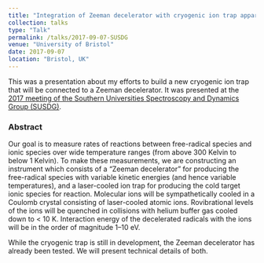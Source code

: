 ```yaml
---
title: "Integration of Zeeman decelerator with cryogenic ion trap apparatus"
collection: talks
type: "Talk"
permalink: /talks/2017-09-07-SUSDG
venue: "University of Bristol"
date: 2017-09-07
location: "Bristol, UK"
---
```


This was a presentation about my efforts to build a new cryogenic ion trap that will be connected to a Zeeman decelerator. It was presented at the [2017 meeting of the Southern Universities Spectroscopy and Dynamics Group (SUSDG)](http://www.bristoldynamics.com/susdg2017/).

### Abstract

Our goal is to measure rates of reactions between free-radical species and ionic species over wide temperature ranges (from above 300 Kelvin to below 1 Kelvin). To make these measurements, we are constructing an instrument which consists of a “Zeeman decelerator” for producing the free-radical species with variable kinetic energies (and hence variable temperatures), and a laser-cooled ion trap for producing the cold target ionic species for reaction. Molecular ions will be sympathetically cooled in a Coulomb crystal consisting of laser-cooled atomic ions. Rovibrational levels of the ions will be quenched in collisions with helium buffer gas cooled down to < 10 K. Interaction energy of the decelerated radicals with the ions will be in the order of magnitude 1–10 eV.

While the cryogenic trap is still in development, the Zeeman decelerator has already been tested. We will present technical details of both.


